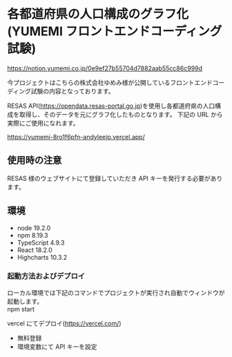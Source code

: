 # 各都道府県の人口構成のグラフ化(YUMEMI フロントエンドコーディング試験)

https://notion.yumemi.co.jp/0e9ef27b55704d7882aab55cc86c999d

今プロジェクトはこちらの株式会社ゆめみ様が公開しているフロントエンドコーディング試験の内容となっております。

RESAS API(<https://opendata.resas-portal.go.jp>)を使用し各都道府県の人口構成を取得し、そのデータを元にグラフ化したものとなります。
下記の URL から実際にご使用になれます。

https://yumemi-8ro1f6pfn-andyleejp.vercel.app/

## 使用時の注意

RESAS 様のウェブサイトにて登録していただき API キーを発行する必要があります。

## 環境

- node 19.2.0
- npm 8.19.3
- TypeScript 4.9.3
- React 18.2.0
- Highcharts 10.3.2

### 起動方法およびデプロイ

ローカル環境では下記のコマンドでプロジェクトが実行され自動でウィンドウが起動します。  
npm start

vercel にてデプロイ(<https://vercel.com/>)

- 無料登録
- 環境変数にて API キーを設定
